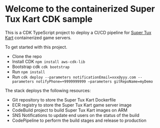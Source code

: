 # Welcome to the containerized Super Tux Kart CDK sample

This is a CDK TypeScript project to deploy a CI/CD pipeline for [Super Tux Kart](https://github.com/supertuxkart) containerized game servers. 

To get started with this project. 

* Clone the repo
* Install CDK `npm install aws-cdk-lib`
* Bootstrap cdk `cdk bootstrap`
* Run `npm install`
* Run `cdk deploy --parameters notificationEmail=xxx@yyy.com --parameters notifyPhone=+9999999999 —parameters gitRepoName=myDemo`

The stack deploys the following resources:

* Git repository to store the Super Tux Kart Dockerfile
* ECR registry to store the Super Tux Kart game server image
* CodeBuild project to build Super Tux Kart images on ARM
* SNS Notifications to update end users on the status of the build
* CodePipeline to perform the build stages and release to production
